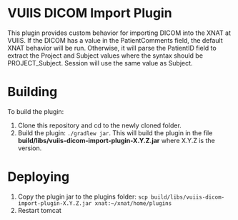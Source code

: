 # VUIIS DICOM Import Plugin #

This plugin provides custom behavior for importing DICOM into the XNAT at VUIIS.
If the DICOM has a value in the PatientComments field, the default XNAT behavior will be run. 
Otherwise, it will parse the PatientID field to extract the Project and Subject values where the syntax should be 
PROJECT_Subject. Session will use the same value as Subject.


# Building #

To build the plugin:

1. Clone this repository and cd to the newly cloned folder.
1. Build the plugin: `./gradlew jar`. This will build the plugin in the file **build/libs/vuiis-dicom-import-plugin-X.Y.Z.jar** where X.Y.Z is the version.

# Deploying #

1. Copy the plugin jar to the plugins folder: `scp build/libs/vuiis-dicom-import-plugin-X.Y.Z.jar xnat:~/xnat/home/plugins`
1. Restart tomcat
